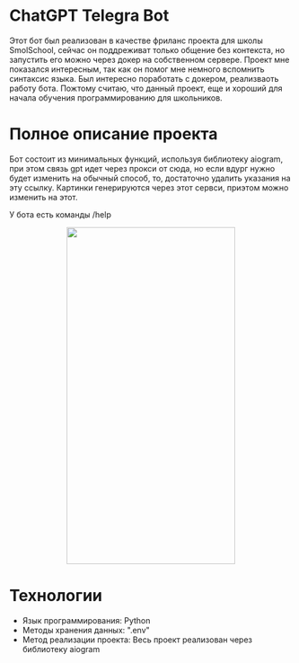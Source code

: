 ChatGPT Telegra Bot
=====================================================================================================================================================================

Этот бот был реализован в качестве фриланс проекта для школы SmolSchool, сейчас он поддреживат только общение без контекста, но запустить его можно через докер на собственном сервере.
Проект мне показался интересным, так как он помог мне немного вспомнить синтаксис языка. Был интересно поработать с докером, реализваоть работу бота. Пожтому считаю, что данный проект, еще и хороший для начала обучения программированию для школьников.


Полное описание проекта
=====================================================================================================================================================================

Бот состоит из минимальных функций, используя библиотеку aiogram, при этом связь gpt идет через прокси от сюда, но если вдург нужно будет изменить на обычный способ, то, достаточно удалить указания на эту ссылку. Картинки генерируются через этот сервси, приэтом можно изменить на этот.

У бота есть команды /help
<p align="center">
  <img width="300" height="600" src="">
</p>


Технологии
=====================================================================================================================================================================

- Язык программирования: Python
- Методы хранения данных: ".env"
- Метод реализации проекта: Весь проект реализован через библиотеку aiogram








